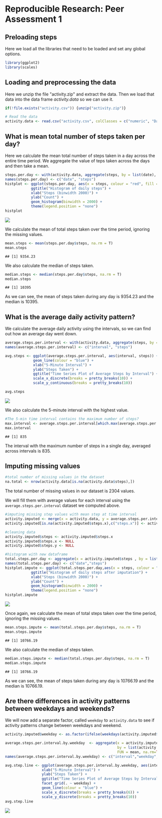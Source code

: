 # Reproducible Research: Peer Assessment 1

## Preloading steps

Here we load all the libraries that need to be loaded and set any global options.


```r
library(ggplot2)
library(scales)
```


## Loading and preprocessing the data

Here we unzip the file "activity.zip" and extract the data. Then we load that data into the data frame _activity.data_
so we can use it.


```r
if(!file.exists("activity.csv")) {unzip("activity.zip")}

# Read the data
activity.data <- read.csv("activity.csv", colClasses = c("numeric", "Date", "numeric"))
```


## What is mean total number of steps taken per day?
Here we calculate the mean total number of steps taken in a day across the entire time period. We aggregate the value of teps taken across the days and then take a mean.


```r
steps.per.day <- with(activity.data, aggregate(steps, by = list(date), FUN = sum, na.rm = T))
names(steps.per.day) <- c("date", "steps")
histplot <- ggplot(steps.per.day, aes(x = steps, colour = "red", fill = "red", alpha = 0.2)) +
            ggtitle("Histogram of daily steps") +
            xlab("Steps (binwidth 2000)") +
            ylab("Count") +
            geom_histogram(binwidth = 2000) + 
            theme(legend.position = "none")
histplot
```

![](PA1_template_files/figure-html/histogram_generation_and_mean-1.png)

We calculate the mean of total steps taken over the time period, ignoring the missing values.


```r
mean.steps <- mean(steps.per.day$steps, na.rm = T)
mean.steps
```

```
## [1] 9354.23
```

We also calculate the median of steps taken.


```r
median.steps <- median(steps.per.day$steps, na.rm = T)
median.steps
```

```
## [1] 10395
```

As we can see, the mean of steps taken during any day is 9354.23 and the median is 10395.

## What is the average daily activity pattern?

We calculate the average daily activity using the intervals, so we can find out how an average day went down.


```r
average.steps.per.interval <- with(activity.data, aggregate(steps, by = list(interval), FUN = mean, na.rm = T))
names(average.steps.per.interval) <- c("interval", "steps")

avg.steps <- ggplot(average.steps.per.interval, aes(interval, steps)) +
             geom_line(colour = "blue") +
             xlab("5-Minute Interval") +
             ylab("Steps Taken") +
             ggtitle("Time Series Plot of Average Steps by Interval") +
             scale_x_discrete(breaks = pretty_breaks(10)) +
             scale_y_continuous(breaks = pretty_breaks(10))

avg.steps
```

![](PA1_template_files/figure-html/average_daily_pattern-1.png)

We also calculate the 5-minute interval with the highest value.


```r
#The 5-min time interval contains the maximum number of steps?
max.interval <- average.steps.per.interval[which.max(average.steps.per.interval$steps),c("interval")]
max.interval
```

```
## [1] 835
```

The interval with the maximum number of steps in a single day, averaged across intervals is 835.

## Imputing missing values

```r
#total number of missing values in the dataset
na.total <- nrow(activity.data[is.na(activity.data$steps),])
```
The total number of missing values in our dataset is 2304 values.

We will fill them with average values for each interval using the `average.steps.per.interval` dataset we computed above.


```r
#imputing missing step values with mean step at time interval
activity.imputed <- merge(x = activity.data, y = average.steps.per.interval, by = "interval", all.x = TRUE)
activity.imputed[is.na(activity.imputed$steps.x),c("steps.x")] <- activity.imputed[is.na(activity.imputed$steps.x),c("steps.y")]

#cleaning data
activity.imputed$steps <- activity.imputed$steps.x
activity.imputed$steps.x <- NULL
activity.imputed$steps.y <- NULL

#histogram with new dataframe
total.steps.per.day <- aggregate(x = activity.imputed$steps , by = list(activity.imputed$date), FUN = sum ,na.rm=TRUE)
names(total.steps.per.day) <- c("date","steps")
histplot.impute <- ggplot(total.steps.per.day,aes(x = steps, colour = "red", fill = "red", alpha = 0.2)) +
            ggtitle("Histogram of daily steps after imputation") +
            xlab("Steps (binwidth 2000)") +
            ylab("Count") +
            geom_histogram(binwidth = 2000) +
            theme(legend.position = "none")
histplot.impute
```

![](PA1_template_files/figure-html/imputed_data_and_plot-1.png)

Once again, we calculate the mean of total steps taken over the time period, ignoring the missing values.


```r
mean.steps.impute <- mean(total.steps.per.day$steps, na.rm = T)
mean.steps.impute
```

```
## [1] 10766.19
```

We also calculate the median of steps taken.


```r
median.steps.impute <- median(total.steps.per.day$steps, na.rm = T)
median.steps.impute
```

```
## [1] 10766.19
```

As we can see, the mean of steps taken during any day is 10766.19 and the median is 10766.19.

## Are there differences in activity patterns between weekdays and weekends?

We will now add a separate factor, called `weekday` to `activity.data` to see if activity patterns change between weekdays and weekend.


```r
activity.imputed$weekday <- as.factor(ifelse(weekdays(activity.imputed$date, abbreviate = F) %in% c("Saturday", "Sunday"), "Weekend", "Weekday"))

average.steps.per.interval.by.weekday  <- aggregate(x = activity.imputed$steps, 
                                                    by = list(activity.imputed$interval, activity.imputed$weekday),
                                                    FUN = mean, na.rm=TRUE)
names(average.steps.per.interval.by.weekday) <- c("interval","weekday","steps")

avg.step.line <- ggplot(average.steps.per.interval.by.weekday, aes(interval, steps)) +
                 xlab("5-Minute Interval") +
                 ylab("Steps Taken") +
                 ggtitle("Time Series Plot of Average Steps by Interval after Imputation, Factoring Weekends") +
                 facet_grid(. ~ weekday) +
                 geom_line(colour = "blue") +
                 scale_x_discrete(breaks = pretty_breaks(6)) +
                 scale_y_discrete(breaks = pretty_breaks(10))
avg.step.line
```

![](PA1_template_files/figure-html/weekday_addition-1.png)
